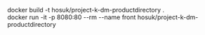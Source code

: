 docker build -t hosuk/project-k-dm-productdirectory .
<br>
docker run -it -p 8080:80 --rm --name front hosuk/project-k-dm-productdirectory